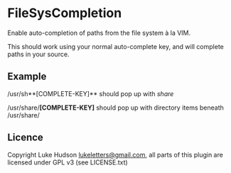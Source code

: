 # FileSysCompletion #

Enable auto-completion of paths from the file system à la VIM.

This should work using your normal auto-complete key, and will complete paths
in your source.

## Example ##

/usr/sh**[COMPLETE-KEY]** should pop up with *share*

/usr/share/**[COMPLETE-KEY]** should pop up with directory items beneath /usr/share/


## Licence ##

Copyright Luke Hudson <lukeletters@gmail.com>, all parts of this 
plugin are licensed under GPL v3 (see LICENSE.txt)